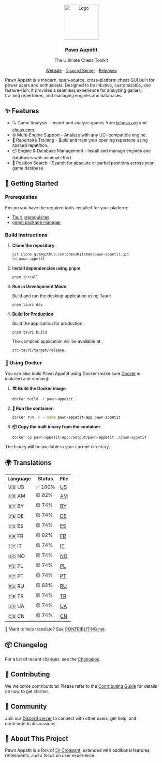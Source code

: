 <br />
<div align="center">
<a href="https://github.com/ChessKitchen/pawn-appetit">
    <img width="115" height="115" src="https://github.com/ChessKitchen/pawn-appetit/raw/main/src-tauri/icons/icon.png" alt="Logo">
</a>

<h3 align="center">Pawn Appétit</h3>

<p align="center">
    The Ultimate Chess Toolkit
    <br />
    <br />
    <a href="https://pawnappetit.com/">Website</a>
    ·
    <a href="https://discord.gg/8hk49G8ZbX">Discord Server</a>
    ·
    <a href="https://github.com/ChessKitchen/pawn-appetit/releases">Releases</a>
</p>
</div>

Pawn Appétit is a modern, open-source, cross-platform chess GUI built for power users and enthusiasts. Designed to be intuitive, customizable, and feature-rich, it provides a seamless experience for analyzing games, training repertoires, and managing engines and databases.

## ✨ Features

- 🔍 Game Analysis - Import and analyze games from [lichess.org](https://lichess.org) and [chess.com](https://chess.com).
- ⚙️ Multi-Engine Support - Analyze with any UCI-compatible engine.
- 🧠 Repertoire Training - Build and train your opening repertoire using spaced repetition.
- 📦 Engine & Database Management - Install and manage engines and databases with minimal effort.
- 🔎 Position Search - Search for absolute or partial positions across your game database.

## 🚀 Getting Started

### Prerequisites
Ensure you have the required tools installed for your platform:
- [Tauri prerequisites](https://tauri.app/start/prerequisites/)
- [pnpm package manager](https://pnpm.io/)

### Build Instructions

1. **Clone the repository**:

   ```bash
   git clone git@github.com:ChessKitchen/pawn-appetit.git
   cd pawn-appetit
   ```

2. **Install dependencies using pnpm**:

   ```bash
   pnpm install
   ```

3. **Run in Development Mode**:

    Build and run the desktop application using Tauri:

    ```bash
    pnpm tauri dev
    ```

4. **Build for Production**:

    Build the application for production:

    ```bash
    pnpm tauri build
    ```

    The compiled application will be available at:

    ```bash
    src-tauri/target/release
    ```

### 🐳 Using Docker

You can also build Pawn Appétit using Docker (make sure [Docker](https://www.docker.com/) is installed and running):

1. **🏗️ Build the Docker image**:

   ```bash
   docker build -t pawn-appetit .
   ```

2. **🚀 Run the container**:

   ```bash
   docker run -d --name pawn-appetit-app pawn-appetit
   ```

3. **📦 Copy the built binary from the container**:

   ```bash
   docker cp pawn-appetit-app:/output/pawn-appetit ./pawn-appetit
   ```

The binary will be available in your current directory.

## 🌍 Translations

<!-- TRANSLATIONS_START -->
| Language  | Status   | File                        |
|-----------|----------|-----------------------------|
| 🇺🇸 US | ✅ 100% | [US](./src/translation/en_US.ts) |
| 🇦🇲 AM | 🟡 82% | [AM](./src/translation/am_AM.ts) |
| 🇧🇾 BY | 🟡 74% | [BY](./src/translation/be_BY.ts) |
| 🇩🇪 DE | 🟡 74% | [DE](./src/translation/de_DE.ts) |
| 🇪🇸 ES | 🟡 74% | [ES](./src/translation/es_ES.ts) |
| 🇫🇷 FR | 🟡 82% | [FR](./src/translation/fr_FR.ts) |
| 🇮🇹 IT | 🟡 74% | [IT](./src/translation/it_IT.ts) |
| 🇳🇴 NO | 🟡 74% | [NO](./src/translation/nb_NO.ts) |
| 🇵🇱 PL | 🟡 74% | [PL](./src/translation/pl_PL.ts) |
| 🇵🇹 PT | 🟡 74% | [PT](./src/translation/pt_PT.ts) |
| 🇷🇺 RU | 🟡 82% | [RU](./src/translation/ru_RU.ts) |
| 🇹🇷 TR | 🟡 74% | [TR](./src/translation/tr_TR.ts) |
| 🇺🇦 UA | 🟡 74% | [UA](./src/translation/uk_UA.ts) |
| 🇨🇳 CN | 🟡 74% | [CN](./src/translation/zh_CN.ts) |
<!-- TRANSLATIONS_END -->

📢 Want to help translate? See [CONTRIBUTING.md](./CONTRIBUTING.md).

## 📦 Changelog

For a list of recent changes, see the [Changelog](./CHANGELOG.md).

## 🤝 Contributing

We welcome contributions! Please refer to the [Contributing Guide](./CONTRIBUTING.md) for details on how to get started.

## 💬 Community

Join our [Discord server](https://discord.gg/8hk49G8ZbX) to connect with other users, get help, and contribute to discussions.

## 🧱 About This Project

Pawn Appétit is a fork of [En Croissant](https://github.com/franciscoBSalgueiro/en-croissant), extended with additional features, refinements, and a focus on user experience.

